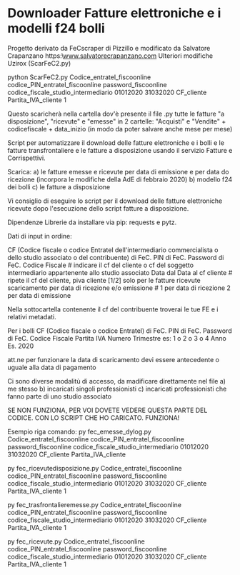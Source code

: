# Downloader Fatture elettroniche e i modelli f24 bolli

Progetto derivato da FeCscraper di Pizzillo e modificato da Salvatore Crapanzano https:\\www.salvatorecrapanzano.com
Ulteriori modifiche Uzirox (ScarFeC2.py)

python ScarFeC2.py Codice_entratel_fiscoonline codice_PIN_entratel_fiscoonline password_fiscoonline codice_fiscale_studio_intermediario 01012020 31032020 CF_cliente Partita_IVA_cliente 1

Questo scaricherà nella cartella dov'è presente il file .py tutte le fatture "a disposizione", "ricevute" e "emesse" in 2 cartelle: "Acquisti" e "Vendite" + codicefiscale + data_inizio (in modo da poter salvare anche mese per mese)

Script per automatizzare il download delle fatture elettroniche e i bolli e le fatture transfrontaliere e le fatture a disposizione usando il servizio Fatture e Corrispettivi. 

Scarica:
a) le fatture emesse e ricevute per data di emissione e per data do ricezione (incorpora le modifiche della AdE di febbraio 2020)
b) modello f24 dei bolli
c) le fatture a disposizione

Vi consiglio di eseguire lo script per il download delle fatture elettroniche ricevute dopo l'esecuzione dello script fatture a disposizione.

Dipendenze Librerie da installare via pip: requests e pytz.

Dati di input in ordine:

CF (Codice fiscale o codice Entratel dell'intermediario commercialista o dello studio associato o del contribuente) di FeC.
PIN di FeC.
Password di FeC.
Codice Fiscale # indicare il cf del cliente o cf del soggetto intermediario appartenente allo studio associato
Data dal
Data al
cf cliente # ripete il cf del cliente, 
piva cliente
[1/2] solo per le fatture ricevute scaricamento per data di ricezione e/o emissione  # 1 per data di ricezione 2 per data di emissione

Nella sottocartella contenente il cf del contribuente troverai le tue FE e i relativi metadati.

Per i bolli 
CF (Codice fiscale o codice Entratel) di FeC.
PIN di FeC.
Password di FeC.
Codice Fiscale
Partita IVA
Numero Trimestre es: 1 o 2 o 3 o 4 
Anno Es. 2020

att.ne per funzionare la data di scaricamento devi essere antecedente o uguale alla data di pagamento

Ci sono diverse modalitù di accesso, da madificare direttamente nel file
a) me stesso
b) incaricati singoli professionisti
c) incaricati professionisti che fanno parte di uno studio associato

SE NON FUNZIONA, PER VOI DOVETE VEDERE QUESTA PARTE DEL CODICE. CON LO SCRIPT CHE HO CARICATO. FUNZIONA!

Esempio riga comando:
py fec_emesse_dylog.py Codice_entratel_fiscoonline codice_PIN_entratel_fiscoonline password_fiscoonline codice_fiscale_studio_intermediario 01012020 31032020 CF_cliente Partita_IVA_cliente

py fec_ricevutedisposizione.py Codice_entratel_fiscoonline codice_PIN_entratel_fiscoonline password_fiscoonline codice_fiscale_studio_intermediario 01012020 31032020 CF_cliente Partita_IVA_cliente 1

py fec_trasfrontalieremesse.py Codice_entratel_fiscoonline codice_PIN_entratel_fiscoonline password_fiscoonline codice_fiscale_studio_intermediario 01012020 31032020 CF_cliente Partita_IVA_cliente 1

py fec_ricevute.py Codice_entratel_fiscoonline codice_PIN_entratel_fiscoonline password_fiscoonline codice_fiscale_studio_intermediario 01012020 31032020 CF_cliente Partita_IVA_cliente 1
